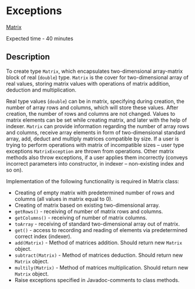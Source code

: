 # Exceptions
[Matrix](src/main/java/com/epam/rd/qa/basicio/Matrix.java)

Expected time - 40 minutes

## Description

To create type `Matrix`, which encapsulates two-dimensional array-matrix 
block of real (`double`) type. 
`Matrix` is the cover for two-dimensional array of real values, storing matrix 
values with operations of matrix addition, deduction and multiplication. 
 
Real type values (`double`) can be in matrix, specifying during creation, the 
number of array rows and columns, which will store these values. After 
creation, the number of rows and columns are not changed. Values to matrix 
elements can be set while creating matrix, and later with the help of indexer. 
`Matrix` can provide information regarding the number of array rows and 
columns, receive array elements in form of two-dimensional standard array, 
add, deduct and multiply matrices compatible by size. If a user is trying to 
perform operations with matrix of incompatible sizes – user type exceptions 
`MatrixException` are thrown from operations. Other matrix methods also 
throw exceptions, if a user applies them incorrectly (conveys incorrect 
parameters into constructor, in indexer – non-existing index and so on). 
 
Implementation of the following functionality is required in Matrix class: 
- Creating of empty matrix with predetermined number of rows and columns 
(all values in matrix equal to 0). 
- Creating of matrix based on existing two-dimensional array. 
- `getRows()` - receiving of number of matrix rows and columns. 
- `getColumns()` - receiving of number of matrix columns. 
- `toArray` - receiving of standard two-dimensional array out of matrix. 
- `get()` - access to recording and reading of elements via predetermined correct index (indexer). 
- `add(Matrix)` - Method of matrices addition. Should return new `Matrix` object.
- `subtract(Matrix)` - Method of matrices deduction. Should return new `Matrix` object.
- `multily(Matrix)` - Method of matrices multiplication. Should return new `Matrix` object.
- Raise exceptions specified in Javadoc-comments to class methods.

